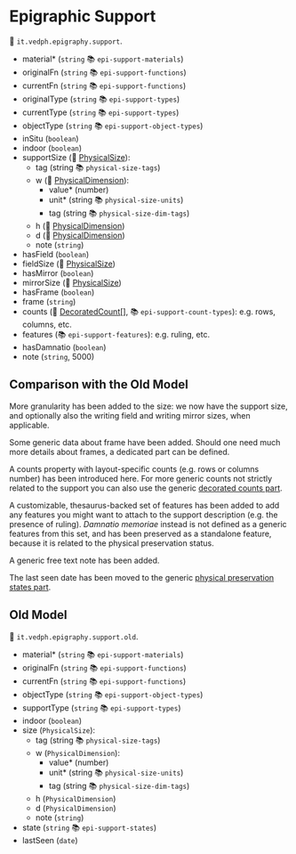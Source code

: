 # Epigraphic Support

🔑 `it.vedph.epigraphy.support`.

- material\* (`string` 📚 `epi-support-materials`)
- originalFn (`string` 📚 `epi-support-functions`)
- currentFn (`string` 📚 `epi-support-functions`)
- originalType (`string` 📚 `epi-support-types`)
- currentType (`string` 📚 `epi-support-types`)
- objectType (`string` 📚 `epi-support-object-types`)
- inSitu (`boolean`)
- indoor (`boolean`)
- supportSize (🧱 [PhysicalSize](https://github.com/vedph/cadmus-bricks/blob/master/docs/physical-size.md)):
  - tag (string 📚 `physical-size-tags`)
  - w (🧱 [PhysicalDimension](https://github.com/vedph/cadmus-bricks/blob/master/docs/physical-dimension.md)):
    - value\* (number)
    - unit\* (string 📚 `physical-size-units`)
    - tag (string 📚 `physical-size-dim-tags`)
  - h (🧱 [PhysicalDimension](https://github.com/vedph/cadmus-bricks/blob/master/docs/physical-dimension.md))
  - d (🧱 [PhysicalDimension](https://github.com/vedph/cadmus-bricks/blob/master/docs/physical-dimension.md))
  - note (`string`)
- hasField (`boolean`)
- fieldSize (🧱 [PhysicalSize](https://github.com/vedph/cadmus-bricks/blob/master/docs/physical-size.md))
- hasMirror (`boolean`)
- mirrorSize (🧱 [PhysicalSize](https://github.com/vedph/cadmus-bricks/blob/master/docs/physical-size.md))
- hasFrame (`boolean`)
- frame (`string`)
- counts (🧱 [DecoratedCount[]](https://github.com/vedph/cadmus-bricks/blob/master/docs/decorated-count.md), 📚 `epi-support-count-types`): e.g. rows, columns, etc.
- features (📚 `epi-support-features`): e.g. ruling, etc.
- hasDamnatio (`boolean`)
- note (`string`, 5000)

## Comparison with the Old Model

More granularity has been added to the size: we now have the support size, and optionally also the writing field and writing mirror sizes, when applicable.

Some generic data about frame have been added. Should one need much more details about frames, a dedicated part can be defined.

A counts property with layout-specific counts (e.g. rows or columns number) has been introduced here. For more generic counts not strictly related to the support you can also use the generic [decorated counts part](https://github.com/vedph/cadmus-general/blob/master/docs/decorated-counts.md).

A customizable, thesaurus-backed set of features has been added to add any features you might want to attach to the support description (e.g. the presence of ruling). _Damnatio memoriae_ instead is not defined as a generic features from this set, and has been preserved as a standalone feature, because it is related to the physical preservation status.

A generic free text note has been added.

The last seen date has been moved to the generic [physical preservation states part](https://github.com/vedph/cadmus-general/blob/master/docs/physical-states.md).

## Old Model

🔑 `it.vedph.epigraphy.support.old`.

- material\* (`string` 📚 `epi-support-materials`)
- originalFn (`string` 📚 `epi-support-functions`)
- currentFn (`string` 📚 `epi-support-functions`)
- objectType (`string` 📚 `epi-support-object-types`)
- supportType (`string` 📚 `epi-support-types`)
- indoor (`boolean`)
- size (`PhysicalSize`):
  - tag (string 📚 `physical-size-tags`)
  - w (`PhysicalDimension`):
    - value\* (number)
    - unit\* (string 📚 `physical-size-units`)
    - tag (string 📚 `physical-size-dim-tags`)
  - h (`PhysicalDimension`)
  - d (`PhysicalDimension`)
  - note (`string`)
- state (`string` 📚 `epi-support-states`)
- lastSeen (`date`)
